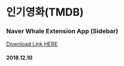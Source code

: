 # 인기영화(TMDB)
### Naver Whale Extension App (Sidebar)
[Download Link HERE](https://store.whale.naver.com/detail/mfdpmolagkppghbphbapkeihnlccmnnp)
#### 2018.12.10
